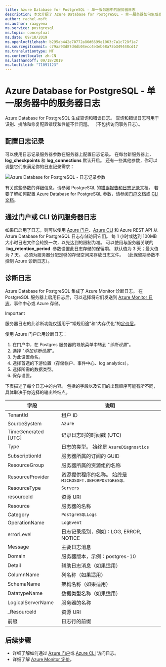 ```yaml
---
title: Azure Database for PostgreSQL - 单一服务器中的服务器日志
description: 本文介绍了 Azure Database for PostgreSQL - 单一服务器如何生成查询和错误日志，以及配置多长时间的保留期。
author: rachel-msft
ms.author: raagyema
ms.service: postgresql
ms.topic: conceptual
ms.date: 09/18/2019
ms.openlocfilehash: b295ab442e70772a86d6699e1063c7a1c728f1a7
ms.sourcegitcommit: c79aa93d87d4db04ecc4e3eb68a75b349448cd17
ms.translationtype: MT
ms.contentlocale: zh-CN
ms.lasthandoff: 09/18/2019
ms.locfileid: "71091123"
---
```

# <a name="server-logs-in-azure-database-for-postgresql---single-server"></a>Azure Database for PostgreSQL - 单一服务器中的服务器日志
Azure Database for PostgreSQL 生成查询和错误日志。 查询和错误日志可用于识别、排除和修复配置错误和性能不佳问题。 （不包括访问事务日志）。 

## <a name="configure-logging"></a>配置日志记录 
可以使用日志记录服务器参数在服务器上配置日志记录。 在每台新服务器上，**log_checkpoints** 和 **log_connections** 默认开启。 还有一些其他参数，你可以调整它们来满足你的日志记录需求： 

![Azure Database for PostgreSQL - 日志记录参数](./media/concepts-server-logs/log-parameters.png)

有关这些参数的详细信息，请参阅 PostgreSQL 的[错误报告和日志记录](https://www.postgresql.org/docs/current/static/runtime-config-logging.html)文档。 若要了解如何配置 Azure Database for PostgreSQL 参数，请参阅[门户文档](howto-configure-server-parameters-using-portal.md)或 [CLI 文档](howto-configure-server-parameters-using-cli.md)。

## <a name="access-server-logs-through-portal-or-cli"></a>通过门户或 CLI 访问服务器日志
如果已启用了日志，则可以使用 [Azure 门户](howto-configure-server-logs-in-portal.md)、[Azure CLI](howto-configure-server-logs-using-cli.md) 和 Azure REST API 从 Azure Database for PostgreSQL 日志存储访问它们。 每 1 小时或达到 100MB 大小时日志文件会轮换一次，以先达到的限制为准。 可以使用与服务器关联的  **log\_retention\_period**  参数设置此日志存储的保留期。 默认值为 3 天；最大值为 7 天。 必须为服务器分配足够的存储空间来存放日志文件。 （此保留期参数不控制 Azure 诊断日志）。


## <a name="diagnostic-logs"></a>诊断日志
Azure Database for PostgreSQL 集成了 Azure Monitor 诊断日志。 在 PostgreSQL 服务器上启用日志后，可以选择将它们发送到 [Azure Monitor 日志](../azure-monitor/log-query/log-query-overview.md)、事件中心或 Azure 存储。 

> [!IMPORTANT]
> 服务器日志的此诊断功能仅适用于“常规用途”和“内存优化”的[定价层](concepts-pricing-tiers.md)。

使用 Azure 门户启用诊断日志：

   1. 在门户中，在 Postgres 服务器的导航菜单中转到 "*诊断设置*"。
   2. 选择 "*添加诊断设置*"。
   3. 为此设置命名。 
   4. 选择首选的下游位置（存储帐户、事件中心、log analytics）。 
   5. 选择所需的数据类型。
   6. 保存设置。

下表描述了每个日志中的内容。 包括的字段以及它们的出现顺序可能有所不同，具体取决于你选择的输出终结点。 

|**字段** | **说明** |
|---|---|
| TenantId | 租户 ID |
| SourceSystem | `Azure` |
| TimeGenerated [UTC] | 记录日志时的时间戳 (UTC) |
| Type | 日志的类型。 始终是 `AzureDiagnostics` |
| SubscriptionId | 服务器所属的订阅的 GUID |
| ResourceGroup | 服务器所属的资源组的名称 |
| ResourceProvider | 资源提供程序的名称。 始终是 `MICROSOFT.DBFORPOSTGRESQL` |
| ResourceType | `Servers` |
| resourceId | 资源 URI |
| Resource | 服务器的名称 |
| Category | `PostgreSQLLogs` |
| OperationName | `LogEvent` |
| errorLevel | 日志记录级别，例如：LOG, ERROR, NOTICE |
| Message | 主要日志消息 | 
| Domain | 服务器版本，示例：postgres-10 |
| Detail | 辅助日志消息（如果适用） |
| ColumnName | 列名称（如果适用） |
| SchemaName | 架构名称（如果适用） |
| DatatypeName | 数据类型名称（如果适用） |
| LogicalServerName | 服务器的名称 | 
| _ResourceId | 资源 URI |
| 前缀 | 日志行的前缀 |



## <a name="next-steps"></a>后续步骤
- 详细了解如何通过 [Azure 门户](howto-configure-server-logs-in-portal.md)或 [Azure CLI](howto-configure-server-logs-using-cli.md) 访问日志。
- 详细了解 [Azure Monitor 定价](https://azure.microsoft.com/pricing/details/monitor/)。
